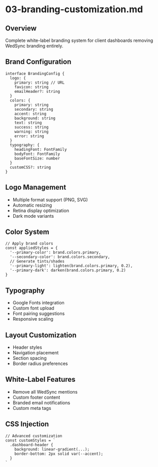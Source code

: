 # 03-branding-customization.md

## Overview

Complete white-label branding system for client dashboards removing WedSync branding entirely.

## Brand Configuration

```
interface BrandingConfig {
  logo: {
    primary: string // URL
    favicon: string
    emailHeader?: string
  }
  colors: {
    primary: string
    secondary: string
    accent: string
    background: string
    text: string
    success: string
    warning: string
    error: string
  }
  typography: {
    headingFont: FontFamily
    bodyFont: FontFamily
    baseFontSize: number
  }
  customCSS?: string
}
```

## Logo Management

- Multiple format support (PNG, SVG)
- Automatic resizing
- Retina display optimization
- Dark mode variants

## Color System

```
// Apply brand colors
const appliedStyles = {
  '--primary-color': brand.colors.primary,
  '--secondary-color': brand.colors.secondary,
  // Generate tints/shades
  '--primary-light': lighten(brand.colors.primary, 0.2),
  '--primary-dark': darken(brand.colors.primary, 0.2)
}
```

## Typography

- Google Fonts integration
- Custom font upload
- Font pairing suggestions
- Responsive scaling

## Layout Customization

- Header styles
- Navigation placement
- Section spacing
- Border radius preferences

## White-Label Features

- Remove all WedSync mentions
- Custom footer content
- Branded email notifications
- Custom meta tags

## CSS Injection

```
// Advanced customization
const customStyles = `
  .dashboard-header {
    background: linear-gradient(...);
    border-bottom: 2px solid var(--accent);
  }
`
```